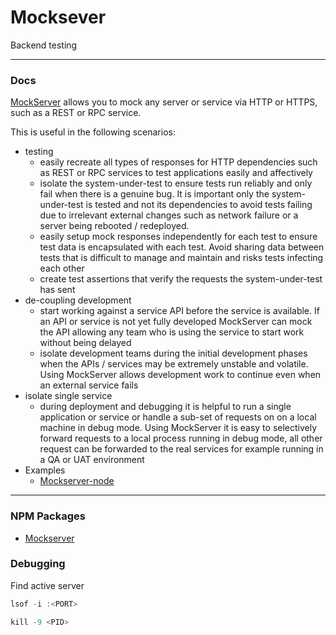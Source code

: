 # Mocksever

Backend testing

---

### Docs

[MockServer](https://www.mock-server.com/mock_server/getting_started.html) allows you to mock any server or service via HTTP or HTTPS, such as a REST or RPC service.

This is useful in the following scenarios:

- testing
  - easily recreate all types of responses for HTTP dependencies such as REST or RPC services to test applications easily and affectively
  - isolate the system-under-test to ensure tests run reliably and only fail when there is a genuine bug. It is important only the system-under-test is tested and not its dependencies to avoid tests failing due to irrelevant external changes such as network failure or a server being rebooted / redeployed.
  - easily setup mock responses independently for each test to ensure test data is encapsulated with each test. Avoid sharing data between tests that is difficult to manage and maintain and risks tests infecting each other
  - create test assertions that verify the requests the system-under-test has sent
- de-coupling development
  - start working against a service API before the service is available. If an API or service is not yet fully developed MockServer can mock the API allowing any team who is using the service to start work without being delayed
  - isolate development teams during the initial development phases when the APIs / services may be extremely unstable and volatile. Using MockServer allows development work to continue even when an external service fails
- isolate single service
  - during deployment and debugging it is helpful to run a single application or service or handle a sub-set of requests on on a local machine in debug mode. Using MockServer it is easy to selectively forward requests to a local process running in debug mode, all other request can be forwarded to the real services for example running in a QA or UAT environment
- Examples
  - [Mockserver-node](https://github.com/mock-server/mockserver-node/tree/master/examples)

---

### NPM Packages

- [Mockserver](https://www.npmjs.com/package/mockserver-node)

### Debugging

Find active server

```js
lsof -i :<PORT>

kill -9 <PID>
```
